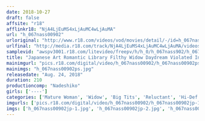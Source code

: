 ```yaml
---
date: 2018-10-27
draft: false
affsite: "r18"
afflinkr18: "NjA4LjEuMS4xLjAuMC4wLjAuMA"
url: "h_067nass00902"
urloriginal: "http://www.r18.com/videos/vod/movies/detail/-/id=h_067nass00902"
urlfinal: "http://media.r18.com/track/NjA4LjEuMS4xLjAuMC4wLjAuMA/videos/vod/movies/detail/-/id=h_067nass00902"
samplevid: "awspv3001.r18.com/litevideo/freepv/h/h_0/h_067nass902/h_067nass902_dmb_w.mp4"
title: "Japanese Art Romantic Library Filthy Widow Daydream Violated In Front Of Late Husband's Picture"
mainimgurl: "pics.r18.com/digital/video/h_067nass00902/h_067nass00902ps.jpg"
mainimgs: "h_067nass00902ps.jpg"
releasedate: "Aug. 24, 2018"
duration: 210
productioncomp: "Nadeshiko"
girls: ['----']
categories: ['Mature Woman', 'Widow', 'Big Tits', 'Reluctant', 'Hi-Def']
imgurls: ['pics.r18.com/digital/video/h_067nass00902/h_067nass00902jp-1.jpg', 'pics.r18.com/digital/video/h_067nass00902/h_067nass00902jp-2.jpg', 'pics.r18.com/digital/video/h_067nass00902/h_067nass00902jp-3.jpg', 'pics.r18.com/digital/video/h_067nass00902/h_067nass00902jp-4.jpg', 'pics.r18.com/digital/video/h_067nass00902/h_067nass00902jp-5.jpg', 'pics.r18.com/digital/video/h_067nass00902/h_067nass00902jp-6.jpg', 'pics.r18.com/digital/video/h_067nass00902/h_067nass00902jp-7.jpg', 'pics.r18.com/digital/video/h_067nass00902/h_067nass00902jp-8.jpg', 'pics.r18.com/digital/video/h_067nass00902/h_067nass00902jp-9.jpg', 'pics.r18.com/digital/video/h_067nass00902/h_067nass00902jp-10.jpg', 'pics.r18.com/digital/video/h_067nass00902/h_067nass00902jp-11.jpg', 'pics.r18.com/digital/video/h_067nass00902/h_067nass00902jp-12.jpg', 'pics.r18.com/digital/video/h_067nass00902/h_067nass00902jp-13.jpg', 'pics.r18.com/digital/video/h_067nass00902/h_067nass00902jp-14.jpg', 'pics.r18.com/digital/video/h_067nass00902/h_067nass00902jp-15.jpg', 'pics.r18.com/digital/video/h_067nass00902/h_067nass00902jp-16.jpg', 'pics.r18.com/digital/video/h_067nass00902/h_067nass00902jp-17.jpg', 'pics.r18.com/digital/video/h_067nass00902/h_067nass00902jp-18.jpg', 'pics.r18.com/digital/video/h_067nass00902/h_067nass00902jp-19.jpg', 'pics.r18.com/digital/video/h_067nass00902/h_067nass00902jp-20.jpg']
imgs: ['h_067nass00902jp-1.jpg', 'h_067nass00902jp-2.jpg', 'h_067nass00902jp-3.jpg', 'h_067nass00902jp-4.jpg', 'h_067nass00902jp-5.jpg', 'h_067nass00902jp-6.jpg', 'h_067nass00902jp-7.jpg', 'h_067nass00902jp-8.jpg', 'h_067nass00902jp-9.jpg', 'h_067nass00902jp-10.jpg', 'h_067nass00902jp-11.jpg', 'h_067nass00902jp-12.jpg', 'h_067nass00902jp-13.jpg', 'h_067nass00902jp-14.jpg', 'h_067nass00902jp-15.jpg', 'h_067nass00902jp-16.jpg', 'h_067nass00902jp-17.jpg', 'h_067nass00902jp-18.jpg', 'h_067nass00902jp-19.jpg', 'h_067nass00902jp-20.jpg']
---
```

